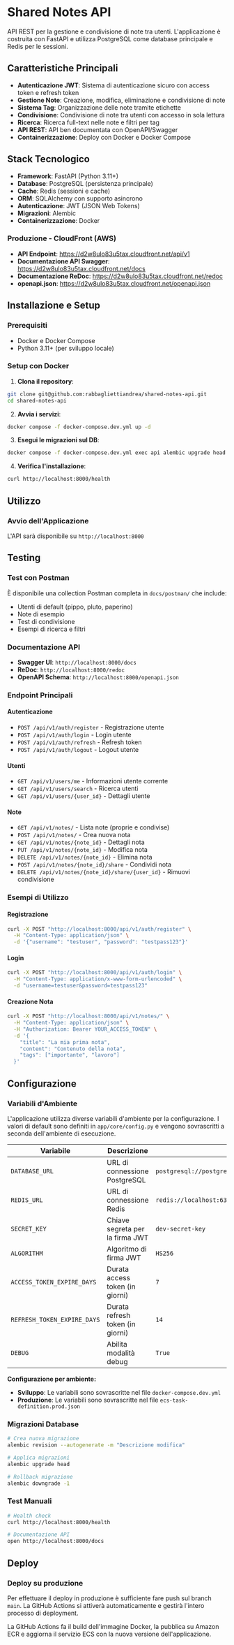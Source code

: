 # Shared Notes API

API REST per la gestione e condivisione di note tra utenti. L'applicazione è costruita con FastAPI e utilizza PostgreSQL come database principale e Redis per le sessioni.

## Caratteristiche Principali

- **Autenticazione JWT**: Sistema di autenticazione sicuro con access token e refresh token
- **Gestione Note**: Creazione, modifica, eliminazione e condivisione di note
- **Sistema Tag**: Organizzazione delle note tramite etichette
- **Condivisione**: Condivisione di note tra utenti con accesso in sola lettura
- **Ricerca**: Ricerca full-text nelle note e filtri per tag
- **API REST**: API ben documentata con OpenAPI/Swagger
- **Containerizzazione**: Deploy con Docker e Docker Compose

## Stack Tecnologico

- **Framework**: FastAPI (Python 3.11+)
- **Database**: PostgreSQL (persistenza principale)
- **Cache**: Redis (sessioni e cache)
- **ORM**: SQLAlchemy con supporto asincrono
- **Autenticazione**: JWT (JSON Web Tokens)
- **Migrazioni**: Alembic
- **Containerizzazione**: Docker

### Produzione - CloudFront (AWS)

- **API Endpoint**: https://d2w8ulo83u5tax.cloudfront.net/api/v1
- **Documentazione API Swagger**: https://d2w8ulo83u5tax.cloudfront.net/docs
- **Documentazione ReDoc**: https://d2w8ulo83u5tax.cloudfront.net/redoc
- **openapi.json**: https://d2w8ulo83u5tax.cloudfront.net/openapi.json

## Installazione e Setup

### Prerequisiti

- Docker e Docker Compose
- Python 3.11+ (per sviluppo locale)

### Setup con Docker

1. **Clona il repository**:
```bash
git clone git@github.com:rabbagliettiandrea/shared-notes-api.git
cd shared-notes-api
```

2. **Avvia i servizi**:
```bash
docker compose -f docker-compose.dev.yml up -d
```

3. **Esegui le migrazioni sul DB**:
```bash
docker compose -f docker-compose.dev.yml exec api alembic upgrade head
```

4. **Verifica l'installazione**:
```bash
curl http://localhost:8000/health
```

## Utilizzo

### Avvio dell'Applicazione

L'API sarà disponibile su `http://localhost:8000`

## Testing

### Test con Postman

È disponibile una collection Postman completa in `docs/postman/` che include:
- Utenti di default (pippo, pluto, paperino)
- Note di esempio
- Test di condivisione
- Esempi di ricerca e filtri

### Documentazione API

- **Swagger UI**: `http://localhost:8000/docs`
- **ReDoc**: `http://localhost:8000/redoc`
- **OpenAPI Schema**: `http://localhost:8000/openapi.json`

### Endpoint Principali

#### Autenticazione
- `POST /api/v1/auth/register` - Registrazione utente
- `POST /api/v1/auth/login` - Login utente
- `POST /api/v1/auth/refresh` - Refresh token
- `POST /api/v1/auth/logout` - Logout utente

#### Utenti
- `GET /api/v1/users/me` - Informazioni utente corrente
- `GET /api/v1/users/search` - Ricerca utenti
- `GET /api/v1/users/{user_id}` - Dettagli utente

#### Note
- `GET /api/v1/notes/` - Lista note (proprie e condivise)
- `POST /api/v1/notes/` - Crea nuova nota
- `GET /api/v1/notes/{note_id}` - Dettagli nota
- `PUT /api/v1/notes/{note_id}` - Modifica nota
- `DELETE /api/v1/notes/{note_id}` - Elimina nota
- `POST /api/v1/notes/{note_id}/share` - Condividi nota
- `DELETE /api/v1/notes/{note_id}/share/{user_id}` - Rimuovi condivisione

### Esempi di Utilizzo

#### Registrazione
```bash
curl -X POST "http://localhost:8000/api/v1/auth/register" \
  -H "Content-Type: application/json" \
  -d '{"username": "testuser", "password": "testpass123"}'
```

#### Login
```bash
curl -X POST "http://localhost:8000/api/v1/auth/login" \
  -H "Content-Type: application/x-www-form-urlencoded" \
  -d "username=testuser&password=testpass123"
```

#### Creazione Nota
```bash
curl -X POST "http://localhost:8000/api/v1/notes/" \
  -H "Content-Type: application/json" \
  -H "Authorization: Bearer YOUR_ACCESS_TOKEN" \
  -d '{
    "title": "La mia prima nota",
    "content": "Contenuto della nota",
    "tags": ["importante", "lavoro"]
  }'
```

## Configurazione

### Variabili d'Ambiente

L'applicazione utilizza diverse variabili d'ambiente per la configurazione. I valori di default sono definiti in `app/core/config.py` e vengono sovrascritti a seconda dell'ambiente di esecuzione.

| Variabile | Descrizione | Valore Default |
|-----------|-------------|----------------|
| `DATABASE_URL` | URL di connessione PostgreSQL | `postgresql://postgres:password@localhost:5433/shared_notes` |
| `REDIS_URL` | URL di connessione Redis | `redis://localhost:6380` |
| `SECRET_KEY` | Chiave segreta per la firma JWT | `dev-secret-key` |
| `ALGORITHM` | Algoritmo di firma JWT | `HS256` |
| `ACCESS_TOKEN_EXPIRE_DAYS` | Durata access token (in giorni) | `7` |
| `REFRESH_TOKEN_EXPIRE_DAYS` | Durata refresh token (in giorni) | `14` |
| `DEBUG` | Abilita modalità debug | `True` |

**Configurazione per ambiente:**
- **Sviluppo**: Le variabili sono sovrascritte nel file `docker-compose.dev.yml`
- **Produzione**: Le variabili sono sovrascritte nel file `ecs-task-definition.prod.json`

### Migrazioni Database

```bash
# Crea nuova migrazione
alembic revision --autogenerate -m "Descrizione modifica"

# Applica migrazioni
alembic upgrade head

# Rollback migrazione
alembic downgrade -1
```

### Test Manuali

```bash
# Health check
curl http://localhost:8000/health

# Documentazione API
open http://localhost:8000/docs
```

## Deploy

### Deploy su produzione

Per effettuare il deploy in produzione è sufficiente fare push sul branch `main`. La GitHub Actions si attiverà automaticamente e gestirà l'intero processo di deployment.

La GitHub Actions fa il build dell'immagine Docker, la pubblica su Amazon ECR e aggiorna il servizio ECS con la nuova versione dell'applicazione.